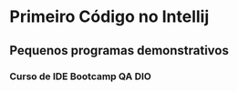 # Primeiro Código no Intellij
## Pequenos programas demonstrativos 
### Curso de IDE Bootcamp QA DIO
